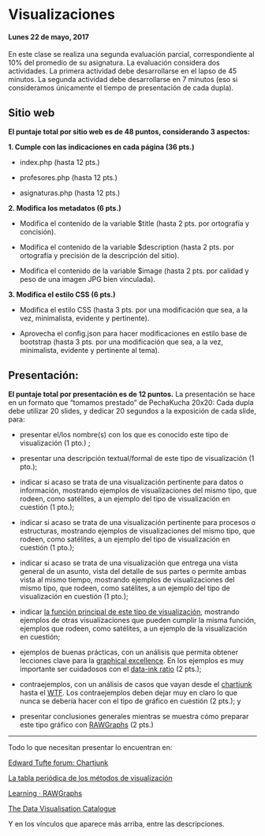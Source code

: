 # Visualizaciones
#### Lunes 22 de mayo, 2017

En este clase se realiza una segunda evaluación parcial, correspondiente al 10% del promedio de su asignatura. La evaluación considera dos actividades. La primera actividad debe desarrollarse en el lapso de 45 minutos. La segunda actividad debe desarrollarse en 7 minutos (eso si consideramos únicamente el tiempo de presentación de cada dupla).

## Sitio web

**El puntaje total por sitio web es de 48 puntos, considerando 3 aspectos:**

**1. Cumple con las indicaciones en cada página (36 pts.)**

- index.php (hasta 12 pts.)

- profesores.php (hasta 12 pts.)

- asignaturas.php (hasta 12 pts.)

**2. Modifica los metadatos (6 pts.)**

- Modifica el contenido de la variable $title (hasta 2 pts. por ortografía y concisión).

- Modifica el contenido de la variable $description (hasta 2 pts. por ortografía y precisión de la descripción del sitio).

- Modifica el contenido de la variable $image (hasta 2 pts. por calidad y peso de una imagen JPG bien vinculada).

**3. Modifica el estilo CSS (6 pts.)**

- Modifica el estilo CSS (hasta 3 pts. por una modificación que sea, a la vez, minimalista, evidente y pertinente).

- Aprovecha el config.json para hacer modificaciones en estilo base de bootstrap (hasta 3 pts. por una modificación que sea, a la vez, minimalista, evidente y pertinente al tema).

## Presentación: 

**El puntaje total por presentación es de 12 puntos.** La presentación se hace en un formato que “tomamos prestado” de PechaKucha 20x20: Cada dupla debe utilizar 20 slides, y dedicar 20 segundos a la exposición de cada slide, para:

- presentar el/los nombre(s) con los que es conocido este tipo de visualización (1 pto.) ;

- presentar una descripción textual/formal de este tipo de visualización (1 pto.);

- indicar si acaso se trata de una visualización pertinente para datos o información, mostrando ejemplos de visualizaciones del mismo tipo, que rodeen, como satélites, a un ejemplo del tipo de visualización en cuestión (1 pto.);

- indicar si acaso se trata de una visualización pertinente para procesos o estructuras, mostrando ejemplos de visualizaciones del mismo tipo, que rodeen, como satélites, a un ejemplo del tipo de visualización en cuestión (1 pto.);

- indicar si acaso se trata de una visualización que entrega una vista general de un asunto, vista del detalle de sus partes o permite ambas vista al mismo tiempo, mostrando ejemplos de visualizaciones del mismo tipo, que rodeen, como satélites, a un ejemplo del tipo de visualización en cuestión (1 pto.);

- indicar [la función principal de este tipo de visualización](http://www.datavizcatalogue.com/search.html), mostrando ejemplos de otras visualizaciones que pueden cumplir la misma función, ejemplos que rodeen, como satélites, a un ejemplo de la visualización en cuestión;

- ejemplos de buenas prácticas, con un análisis que permita obtener lecciones clave para la [graphical excellence](http://www.infovis-wiki.net/index.php?title=Graphical_Excellence). En los ejemplos es muy importante ser cuidadosos con el [data-ink ratio](http://www.infovis-wiki.net/index.php/Data-Ink_Ratio) (2 pts.);

- contraejemplos, con un análisis de casos que vayan desde el [chartjunk](http://www.infovis-wiki.net/index.php/Chart_Junk) hasta el [WTF](http://viz.wtf/). Los contraejemplos deben dejar muy en claro lo que nunca se debería hacer con el tipo de gráfico en cuestión (2 pts.); y

- presentar conclusiones generales mientras se muestra cómo preparar este tipo gráfico con [RAWGraphs](http://app.rawgraphs.io/) (2 pts.)


------

Todo lo que necesitan presentar lo encuentran en:

[Edward Tufte forum: Chartjunk](https://www.edwardtufte.com/bboard/q-and-a-fetch-msg?msg_id=00040Z)

[La tabla periódica de los métodos de visualización](http://www.visual-literacy.org/periodic_table/periodic_table.html)

[Learning · RAWGraphs](http://rawgraphs.io/learning/)

[The Data Visualisation Catalogue](http://www.datavizcatalogue.com/)

Y en los vínculos que aparece más arriba, entre las descripciones.
